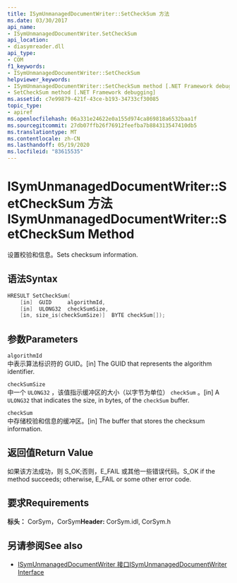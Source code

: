```yaml
---
title: ISymUnmanagedDocumentWriter::SetCheckSum 方法
ms.date: 03/30/2017
api_name:
- ISymUnmanagedDocumentWriter.SetCheckSum
api_location:
- diasymreader.dll
api_type:
- COM
f1_keywords:
- ISymUnmanagedDocumentWriter::SetCheckSum
helpviewer_keywords:
- ISymUnmanagedDocumentWriter::SetCheckSum method [.NET Framework debugging]
- SetCheckSum method [.NET Framework debugging]
ms.assetid: c7e99879-421f-43ce-b193-34733cf30085
topic_type:
- apiref
ms.openlocfilehash: 06a331e24622e0a155d974ca869818a6532baa1f
ms.sourcegitcommit: 27db07ffb26f76912feefba7b884313547410db5
ms.translationtype: MT
ms.contentlocale: zh-CN
ms.lasthandoff: 05/19/2020
ms.locfileid: "83615535"
---
```

# <a name="isymunmanageddocumentwritersetchecksum-method"></a><span data-ttu-id="703a4-102">ISymUnmanagedDocumentWriter::SetCheckSum 方法</span><span class="sxs-lookup"><span data-stu-id="703a4-102">ISymUnmanagedDocumentWriter::SetCheckSum Method</span></span>
<span data-ttu-id="703a4-103">设置校验和信息。</span><span class="sxs-lookup"><span data-stu-id="703a4-103">Sets checksum information.</span></span>  
  
## <a name="syntax"></a><span data-ttu-id="703a4-104">语法</span><span class="sxs-lookup"><span data-stu-id="703a4-104">Syntax</span></span>  
  
```cpp  
HRESULT SetCheckSum(  
    [in]  GUID     algorithmId,  
    [in]  ULONG32  checkSumSize,  
    [in, size_is(checkSumSize)]  BYTE checkSum[]);  
```  
  
## <a name="parameters"></a><span data-ttu-id="703a4-105">参数</span><span class="sxs-lookup"><span data-stu-id="703a4-105">Parameters</span></span>  
 `algorithmId`  
 <span data-ttu-id="703a4-106">中表示算法标识符的 GUID。</span><span class="sxs-lookup"><span data-stu-id="703a4-106">[in] The GUID that represents the algorithm identifier.</span></span>  
  
 `checkSumSize`  
 <span data-ttu-id="703a4-107">中一个 `ULONG32` ，该值指示缓冲区的大小（以字节为单位） `checkSum` 。</span><span class="sxs-lookup"><span data-stu-id="703a4-107">[in] A `ULONG32` that indicates the size, in bytes, of the `checkSum` buffer.</span></span>  
  
 `checkSum`  
 <span data-ttu-id="703a4-108">中存储校验和信息的缓冲区。</span><span class="sxs-lookup"><span data-stu-id="703a4-108">[in] The buffer that stores the checksum information.</span></span>  
  
## <a name="return-value"></a><span data-ttu-id="703a4-109">返回值</span><span class="sxs-lookup"><span data-stu-id="703a4-109">Return Value</span></span>  
 <span data-ttu-id="703a4-110">如果该方法成功，则 S_OK;否则，E_FAIL 或其他一些错误代码。</span><span class="sxs-lookup"><span data-stu-id="703a4-110">S_OK if the method succeeds; otherwise, E_FAIL or some other error code.</span></span>  
  
## <a name="requirements"></a><span data-ttu-id="703a4-111">要求</span><span class="sxs-lookup"><span data-stu-id="703a4-111">Requirements</span></span>  
 <span data-ttu-id="703a4-112">**标头：** CorSym，CorSym</span><span class="sxs-lookup"><span data-stu-id="703a4-112">**Header:** CorSym.idl, CorSym.h</span></span>  
  
## <a name="see-also"></a><span data-ttu-id="703a4-113">另请参阅</span><span class="sxs-lookup"><span data-stu-id="703a4-113">See also</span></span>

- [<span data-ttu-id="703a4-114">ISymUnmanagedDocumentWriter 接口</span><span class="sxs-lookup"><span data-stu-id="703a4-114">ISymUnmanagedDocumentWriter Interface</span></span>](isymunmanageddocumentwriter-interface.md)
